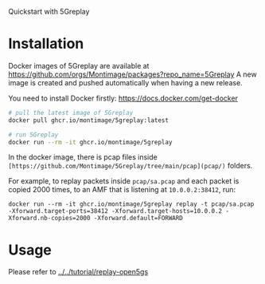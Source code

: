 Quickstart with 5Greplay

# Installation

Docker images of 5Greplay are available at https://github.com/orgs/Montimage/packages?repo_name=5Greplay
A new image is created and pushed automatically when having a new release.

You need to install Docker firstly: https://docs.docker.com/get-docker

```bash
# pull the latest image of 5Greplay
docker pull ghcr.io/montimage/5greplay:latest

# run 5Greplay 
docker run --rm -it ghcr.io/montimage/5greplay
```

In the docker image, there is pcap files inside `[https://github.com/Montimage/5Greplay/tree/main/pcap](pcap/)` folders.


For example, to replay packets inside `pcap/sa.pcap` and each packet is copied 2000 times,
 to an AMF that is listening at `10.0.0.2:38412`, run:

```
docker run --rm -it ghcr.io/montimage/5greplay replay -t pcap/sa.pcap -Xforward.target-ports=38412 -Xforward.target-hosts=10.0.0.2 -Xforward.nb-copies=2000 -Xforward.default=FORWARD
```


# Usage

Please refer to [../../tutorial/replay-open5gs](../../tutorial/replay-open5gs)